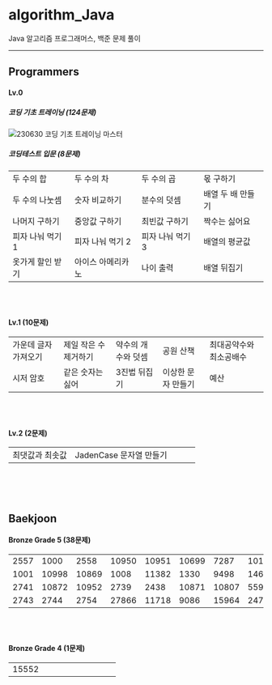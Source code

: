 # algorithm_Java

Java 알고리즘 프로그래머스, 백준 문제 풀이

****

## Programmers
#### Lv.0 
##### 코딩 기초 트레이닝 (124문제)
![230630 코딩 기초 트레이닝 마스터](https://github.com/HaenaCho01/algorithm_Java/assets/131599243/96b48975-8927-47c0-a2e8-5b2977fc8cd1)



##### 코딩테스트 입문 (8문제)
|          |         |         |            |
|----------|---------|---------|------------|
| 두 수의 합   | 두 수의 차  | 두 수의 곱  | 몫 구하기      |
| 두 수의 나눗셈 | 숫자 비교하기 | 분수의 덧셈  | 배열 두 배 만들기 |
| 나머지 구하기  | 중앙값 구하기 | 최빈값 구하기 | 짝수는 싫어요    |
| 피자 나눠 먹기 1 | 피자 나눠 먹기 2 | 피자 나눠 먹기 3 | 배열의 평균값 |
| 옷가게 할인 받기 | 아이스 아메리카노 | 나이 출력 | 배열 뒤집기 |
</br></br>

#### Lv.1 (10문제)
|             |              |            |            |              |
|-------------|--------------|------------|------------|--------------|
| 가운데 글자 가져오기 | 제일 작은 수 제거하기 | 약수의 개수와 덧셈 | 공원 산책      | 최대공약수와 최소공배수 |
| 시저 암호       | 같은 숫자는 싫어    | 3진법 뒤집기    | 이상한 문자 만들기 | 예산           |

</br></br>

#### Lv.2 (2문제)
|          |                   |            |       |              |
|----------|-------------------|------------|-------|--------------|
| 최댓값과 최솟값 | JadenCase 문자열 만들기 |
</br></br></br>
 
## Baekjoon
#### Bronze Grade 5 (38문제)
| | | | | | | | | | |
|---|---|---|---|---|---|---|---|---|---|
| 2557 | 1000 | 2558 | 10950 | 10951 | 10699 | 7287 | 10171 | 10172 | 25083 |
| 1001 | 10998 | 10869 | 1008 | 11382 | 1330 | 9498 | 14681 | 2753 | 2420 |
| 2741 | 10872 | 10952 | 2739 | 2438 | 10871 | 10807 | 5597 | 2738 | 11654 |
| 2743 | 2744 | 2754 | 27866 | 11718 | 9086 | 15964 | 2475 |
</br></br>

#### Bronze Grade 4 (1문제)
|       | | | | | | | | | |
|-------|---|---|---|---|---|---|---|---|---|
| 15552 |
